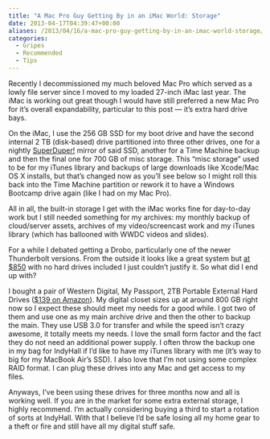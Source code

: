 ```yaml
---
title: "A Mac Pro Guy Getting By in an iMac World: Storage"
date: 2013-04-17T04:39:47+00:00
aliases: /2013/04/16/a-mac-pro-guy-getting-by-in-an-imac-world-storage/
categories:
  - Gripes
  - Recommended
  - Tips
---
```


Recently I decommissioned my much beloved Mac Pro which served as a lowly file server since I moved to my loaded 27-inch iMac last year. The iMac is working out great though I would have still preferred a new Mac Pro for it&#8217;s overall expandability, particular to this post &#8212; it&#8217;s extra hard drive bays.

On the iMac, I use the 256 GB SSD for my boot drive and have the second internal 2 TB (disk-based) drive partitioned into three other drives, one for a nightly [SuperDuper!][1] mirror of said SSD, another for a Time Machine backup and then the final one for 700 GB of misc storage. This &#8220;misc storage&#8221; used to be for my iTunes library and backups of large downloads like Xcode/Mac OS X installs, but that&#8217;s changed now as you&#8217;ll see below so I might roll this back into the Time Machine partition or rework it to have a Windows Bootcamp drive again (like I had on my Mac Pro).

All in all, the built-in storage I get with the iMac works fine for day-to-day work but I still needed something for my archives: my monthly backup of cloud/server assets, archives of my video/screencast work and my iTunes library (which has ballooned with WWDC videos and slides).

For a while I debated getting a Drobo, particularly one of the newer Thunderbolt versions. From the outside it looks like a great system but [at $850][2] with no hard drives included I just couldn&#8217;t justify it. So what did I end up with?

I bought a pair of Western Digital, My Passport, 2TB Portable External Hard Drives ([$139 on Amazon][3]). My digital closet sizes up at around 800 GB right now so I expect these should meet my needs for a good while. I got two of them and use one as my main archive drive and then the other to backup the main. They use USB 3.0 for transfer and while the speed isn&#8217;t crazy awesome, it totally meets my needs. I love the small form factor and the fact they do not need an additional power supply. I often throw the backup one in my bag for IndyHall if I&#8217;d like to have my iTunes library with me (it&#8217;s way to big for my MacBook Air&#8217;s SSD). I also love that I&#8217;m not using some complex RAID format. I can plug these drives into any Mac and get access to my files.

Anyways, I&#8217;ve been using these drives for three months now and all is working well. If you are in the market for some extra external storage, I highly recommend. I&#8217;m actually considering buying a third to start a rotation of sorts at IndyHall. With that I believe I&#8217;d be safe losing all my home gear to a theft or fire and still have all my digital stuff safe.

[1]: http://www.shirt-pocket.com/SuperDuper/SuperDuperDescription.html
[2]: http://www.drobo.com/products/professionals/drobo-5d/
[3]: http://www.amazon.com/gp/product/B005HMKKH4/ref=as_li_ss_tl?ie=UTF8&camp=1789&creative=390957&creativeASIN=B005HMKKH4&linkCode=as2&tag=mikezornekcom-20
